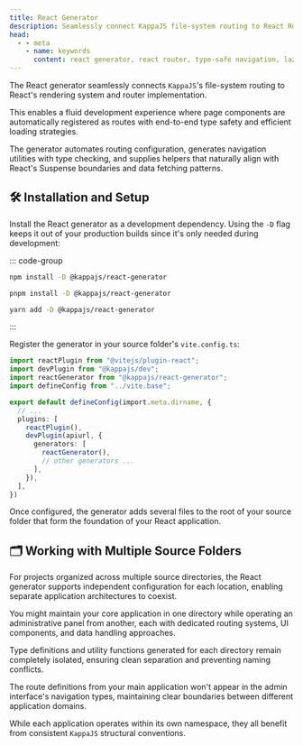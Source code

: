 ```yaml
---
title: React Generator
description: Seamlessly connect KappaJS file-system routing to React Router with automatic route configuration, type-safe navigation, lazy loading, and Suspense boundary integration.
head:
  - - meta
    - name: keywords
      content: react generator, react router, type-safe navigation, lazy loading, suspense boundaries, react vite, file-system routing, react hooks
---
```


The React generator seamlessly connects `KappaJS`'s file-system routing to React's rendering system and router implementation.

This enables a fluid development experience where page components are automatically registered as routes
with end-to-end type safety and efficient loading strategies.

The generator automates routing configuration, generates navigation utilities with type checking,
and supplies helpers that naturally align with React's Suspense boundaries and data fetching patterns.

## 🛠 Installation and Setup

Install the React generator as a development dependency.
Using the `-D` flag keeps it out of your production builds
since it's only needed during development:

::: code-group

```sh [npm]
npm install -D @kappajs/react-generator
```

```sh [pnpm]
pnpm install -D @kappajs/react-generator
```

```sh [yarn]
yarn add -D @kappajs/react-generator
```
:::

Register the generator in your source folder's `vite.config.ts`:

```ts [vite.config.ts]
import reactPlugin from "@vitejs/plugin-react";
import devPlugin from "@kappajs/dev";
import reactGenerator from "@kappajs/react-generator";
import defineConfig from "../vite.base";

export default defineConfig(import.meta.dirname, {
  // ...
  plugins: [
    reactPlugin(),
    devPlugin(apiurl, {
      generators: [
        reactGenerator(),
        // other generators ...
      ],
    }),
  ],
})
```

Once configured, the generator adds several files to the root of your source folder
that form the foundation of your React application.

## 🗂️ Working with Multiple Source Folders

For projects organized across multiple source directories,
the React generator supports independent configuration for each location,
enabling separate application architectures to coexist.

You might maintain your core application in one directory
while operating an administrative panel from another,
each with dedicated routing systems, UI components, and data handling approaches.

Type definitions and utility functions generated for each directory remain completely isolated,
ensuring clean separation and preventing naming conflicts.

The route definitions from your main application won't appear in the admin interface's navigation types,
maintaining clear boundaries between different application domains.

While each application operates within its own namespace,
they all benefit from consistent `KappaJS` structural conventions.

